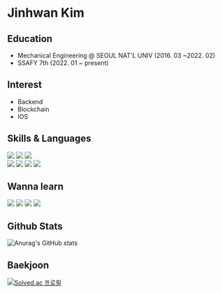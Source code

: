 # Jinhwan Kim
## Education
- Mechanical Engineering @ SEOUL NAT'L UNIV (2016. 03 ~2022. 02)
- SSAFY 7th (2022. 01 ~ present)

## Interest
- Backend
- Blockchain 
- IOS 

## Skills & Languages
<div>
  <img src="https://img.shields.io/badge/Python-3776AB.svg?&style=flat&logo=Python&logoColor=white"/>
  <img src="https://img.shields.io/badge/C++-00599C?style=flat&logo=c%2B%2B&logoColor=white"/>
  <img src="https://img.shields.io/badge/Swift-F05138?style=flat&logo=Swift&logoColor=white"/><br>
  <img src="https://img.shields.io/badge/ROS-22314E?style=flat&logo=ROS&logoColor=white"/>
  <img src="https://img.shields.io/badge/Django-092E20?style=flat&logo=Django&logoColor=white"/>
  <img src="https://img.shields.io/badge/Git-F05032?style=flat&logo=Git&logoColor=white"/>
  <img src="https://img.shields.io/badge/GitHub-181717?style=flat&logo=GitHub&logoColor=white"/>
</div>

## Wanna learn
<div>
  <img src="https://img.shields.io/badge/Go-00ADD8?style=flat&logo=Go&logoColor=white"/>
  <img src="https://img.shields.io/badge/Java-007396?style=flat&logo=Java&logoColor=white"/>
  <img src="https://img.shields.io/badge/Spring-6DB33F?style=flat&logo=Spring&logoColor=white"/>
  <img src="https://img.shields.io/badge/Solidity-363636?style=flat&logo=Solidity&logoColor=white"/>
</div>

## Github Stats
![Anurag's GitHub stats](https://github-readme-stats.vercel.app/api?username=harveydev24&show_icons=true&theme=dark)

## Baekjoon
[![Solved.ac
프로필](http://mazassumnida.wtf/api/v2/generate_badge?boj=koki0824)](https://solved.ac/koki0824)


